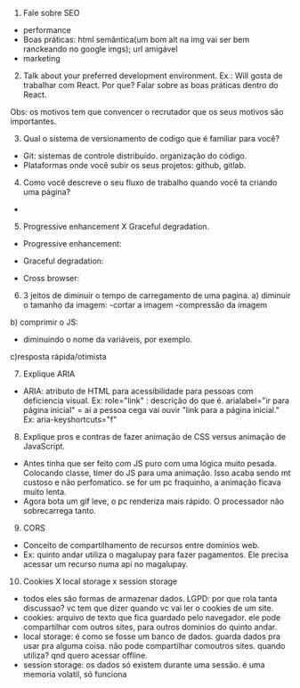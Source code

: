 1. Fale sobre SEO
- performance
- Boas práticas: 
html semântica(um bom alt na img vai ser bem ranckeando no google imgs); 
url amigável 
- marketing

2. Talk about your preferred development environment.
Ex.: Will gosta de trabalhar com React. Por que? Falar sobre as boas práticas dentro do React.

Obs: os motivos tem que convencer o recrutador que os seus motivos são importantes.

3. Qual o sistema de versionamento de codigo que é familiar para você?
- Git: sistemas de controle distribuído. organização do código. 
- Plataformas onde você subir os seus projetos: github, gitlab.

4. Como você descreve o seu fluxo de trabalho quando você ta criando uma página?
- 

5. Progressive enhancement X Graceful degradation.
- Progressive enhancement:
- Graceful degradation:

- Cross browser: 

6. 3 jeitos de diminuir o tempo de carregamento de uma pagina.
a) diminuir o tamanho da imagem:
-cortar a imagem
-compressão da imagem

b) comprimir o JS:
- diminuindo o nome da variáveis, por exemplo.

c)resposta rápida/otimista

7. Explique ARIA 
- ARIA: atributo de HTML para acessibilidade para pessoas com deficiencia visual.
Ex: role="link" : descrição do que é. arialabel="ir para página inicial" = aí a pessoa cega vai ouvir "link para a página inicial."
Ex: aria-keyshortcuts="f"

8. Explique pros e contras de fazer animação de CSS versus animação de JavaScript.
- Antes tinha que ser feito com JS puro com uma lógica muito pesada. Colocando classe, timer do JS para uma animação. Isso acaba sendo mt custoso e não perfomatico. se for um pc fraquinho, a animação ficava muito lenta.
- Agora bota um gif leve, o pc renderiza mais rápido. O processador não sobrecarrega tanto.

9. CORS 
- Conceito de compartilhamento de recursos entre domínios web.
- Ex: quinto andar utiliza o magalupay para fazer pagamentos. Ele precisa acessar um recurso numa api no magalupay. 

10. Cookies X local storage x session storage
- todos eles são formas de armazenar dados. LGPD: por que rola tanta discussao? vc tem que dizer quando vc vai ler o cookies de um site. 
- cookies: arquivo de texto que fica guardado pelo navegador. ele pode compartilhar com outros sites, para outros dominios do quinto andar.
- local storage: é como se fosse um banco de dados. guarda dados pra usar pra alguma coisa. não pode compartilhar comoutros sites. quando utiliza? qnd quero acessar offline.
- session storage: os dados só existem durante uma sessão. é uma memoria volatil, só funciona 

